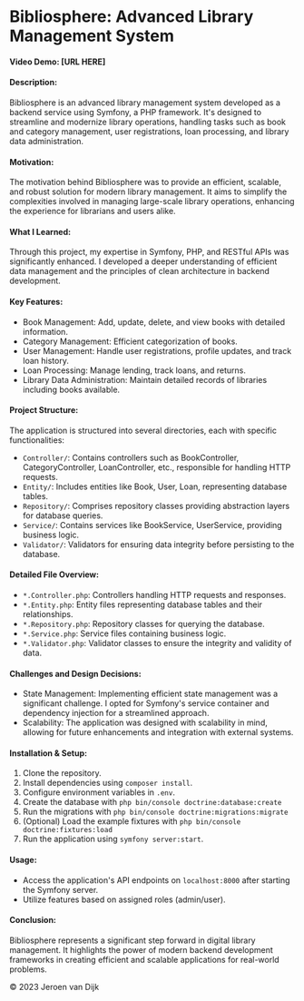 # Bibliosphere: Advanced Library Management System

#### Video Demo: [URL HERE]
#### Description:

Bibliosphere is an advanced library management system developed as a backend service using Symfony, a PHP framework. It's designed to streamline and modernize library operations, handling tasks such as book and category management, user registrations, loan processing, and library data administration.

#### Motivation:

The motivation behind Bibliosphere was to provide an efficient, scalable, and robust solution for modern library management. It aims to simplify the complexities involved in managing large-scale library operations, enhancing the experience for librarians and users alike.

#### What I Learned:

Through this project, my expertise in Symfony, PHP, and RESTful APIs was significantly enhanced. I developed a deeper understanding of efficient data management and the principles of clean architecture in backend development.

#### Key Features:

- Book Management: Add, update, delete, and view books with detailed information.
- Category Management: Efficient categorization of books.
- User Management: Handle user registrations, profile updates, and track loan history.
- Loan Processing: Manage lending, track loans, and returns.
- Library Data Administration: Maintain detailed records of libraries including books available.

#### Project Structure:

The application is structured into several directories, each with specific functionalities:

- `Controller/`: Contains controllers such as BookController, CategoryController, LoanController, etc., responsible for handling HTTP requests.
- `Entity/`: Includes entities like Book, User, Loan, representing database tables.
- `Repository/`: Comprises repository classes providing abstraction layers for database queries.
- `Service/`: Contains services like BookService, UserService, providing business logic.
- `Validator/`: Validators for ensuring data integrity before persisting to the database.

#### Detailed File Overview:

- `*.Controller.php`: Controllers handling HTTP requests and responses.
- `*.Entity.php`: Entity files representing database tables and their relationships.
- `*.Repository.php`: Repository classes for querying the database.
- `*.Service.php`: Service files containing business logic.
- `*.Validator.php`: Validator classes to ensure the integrity and validity of data.

#### Challenges and Design Decisions:

- State Management: Implementing efficient state management was a significant challenge. I opted for Symfony's service container and dependency injection for a streamlined approach.
- Scalability: The application was designed with scalability in mind, allowing for future enhancements and integration with external systems.

#### Installation & Setup:

1. Clone the repository.
2. Install dependencies using `composer install`.
3. Configure environment variables in `.env`.
4. Create the database with `php bin/console doctrine:database:create`
5. Run the migrations with `php bin/console doctrine:migrations:migrate`
6. (Optional) Load the example fixtures with `php bin/console doctrine:fixtures:load`
7. Run the application using `symfony server:start`.

#### Usage:

- Access the application's API endpoints on `localhost:8000` after starting the Symfony server.
- Utilize features based on assigned roles (admin/user).

#### Conclusion:

Bibliosphere represents a significant step forward in digital library management. It highlights the power of modern backend development frameworks in creating efficient and scalable applications for real-world problems.

© 2023 Jeroen van Dijk